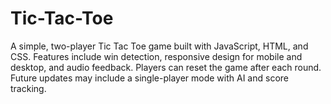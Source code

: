 # Tic-Tac-Toe
A simple, two-player Tic Tac Toe game built with JavaScript, HTML, and CSS. Features include win detection, responsive design for mobile and desktop, and audio feedback. Players can reset the game after each round. Future updates may include a single-player mode with AI and score tracking.
